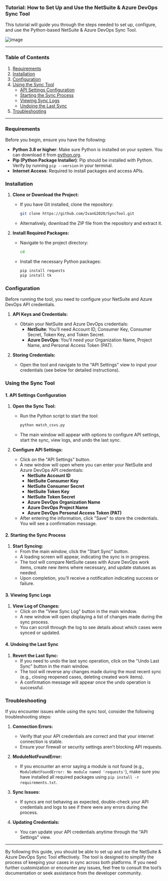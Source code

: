 ### **Tutorial: How to Set Up and Use the NetSuite & Azure DevOps Sync Tool**

This tutorial will guide you through the steps needed to set up, configure, and use the Python-based NetSuite & Azure DevOps Sync Tool.

![image](https://github.com/user-attachments/assets/97305b26-be58-42c9-ab87-d21562e2cdea)



---

### **Table of Contents**
1. [Requirements](#requirements)
2. [Installation](#installation)
3. [Configuration](#configuration)
4. [Using the Sync Tool](#using-the-sync-tool)
   - [API Settings Configuration](#api-settings-configuration)
   - [Starting the Sync Process](#starting-the-sync-process)
   - [Viewing Sync Logs](#viewing-sync-logs)
   - [Undoing the Last Sync](#undoing-the-last-sync)
5. [Troubleshooting](#troubleshooting)

---

### **Requirements**

Before you begin, ensure you have the following:

- **Python 3.8 or higher**: Make sure Python is installed on your system. You can download it from [python.org](https://www.python.org/downloads/).
- **Pip (Python Package Installer)**: Pip should be installed with Python. Verify by running `pip --version` in your terminal.
- **Internet Access**: Required to install packages and access APIs.

### **Installation**

1. **Clone or Download the Project:**
   - If you have Git installed, clone the repository:
     ```bash
     git clone https://github.com/IvanG2020/SyncTool.git
     ```
   - Alternatively, download the ZIP file from the repository and extract it.

2. **Install Required Packages:**
   - Navigate to the project directory:
     ```bash
     cd 
     ```
   - Install the necessary Python packages:
     ```bash
     pip install requests
     pip install tk
     ```

### **Configuration**

Before running the tool, you need to configure your NetSuite and Azure DevOps API credentials.

1. **API Keys and Credentials:**
   - Obtain your NetSuite and Azure DevOps credentials:
     - **NetSuite**: You’ll need Account ID, Consumer Key, Consumer Secret, Token Key, and Token Secret.
     - **Azure DevOps**: You’ll need your Organization Name, Project Name, and Personal Access Token (PAT).
  
2. **Storing Credentials:**
   - Open the tool and navigate to the "API Settings" view to input your credentials (see below for detailed instructions).

### **Using the Sync Tool**

#### **1. API Settings Configuration**

1. **Open the Sync Tool:**
   - Run the Python script to start the tool:
     ```bash
     python match_csvs.py
     ```
   - The main window will appear with options to configure API settings, start the sync, view logs, and undo the last sync.

2. **Configure API Settings:**
   - Click on the "API Settings" button.
   - A new window will open where you can enter your NetSuite and Azure DevOps API credentials:
     - **NetSuite Account ID**
     - **NetSuite Consumer Key**
     - **NetSuite Consumer Secret**
     - **NetSuite Token Key**
     - **NetSuite Token Secret**
     - **Azure DevOps Organization Name**
     - **Azure DevOps Project Name**
     - **Azure DevOps Personal Access Token (PAT)**
   - After entering the information, click "Save" to store the credentials. You will see a confirmation message.

#### **2. Starting the Sync Process**

1. **Start Syncing:**
   - From the main window, click the "Start Sync" button.
   - A loading screen will appear, indicating the sync is in progress.
   - The tool will compare NetSuite cases with Azure DevOps work items, create new items where necessary, and update statuses as needed.
   - Upon completion, you’ll receive a notification indicating success or failure.

#### **3. Viewing Sync Logs**

1. **View Log of Changes:**
   - Click on the "View Sync Log" button in the main window.
   - A new window will open displaying a list of changes made during the sync process.
   - You can scroll through the log to see details about which cases were synced or updated.

#### **4. Undoing the Last Sync**

1. **Revert the Last Sync:**
   - If you need to undo the last sync operation, click on the "Undo Last Sync" button in the main window.
   - The tool will reverse any changes made during the most recent sync (e.g., closing reopened cases, deleting created work items).
   - A confirmation message will appear once the undo operation is successful.

### **Troubleshooting**

If you encounter issues while using the sync tool, consider the following troubleshooting steps:

1. **Connection Errors:**
   - Verify that your API credentials are correct and that your internet connection is stable.
   - Ensure your firewall or security settings aren’t blocking API requests.

2. **ModuleNotFoundError:**
   - If you encounter an error saying a module is not found (e.g., `ModuleNotFoundError: No module named 'requests'`), make sure you have installed all required packages using `pip install -r requirements.txt`.

3. **Sync Issues:**
   - If syncs are not behaving as expected, double-check your API credentials and logs to see if there were any errors during the process.

4. **Updating Credentials:**
   - You can update your API credentials anytime through the "API Settings" view.

---

By following this guide, you should be able to set up and use the NetSuite & Azure DevOps Sync Tool effectively. The tool is designed to simplify the process of keeping your cases in sync across both platforms. If you need further customization or encounter any issues, feel free to consult the tool’s documentation or seek assistance from the developer community.
